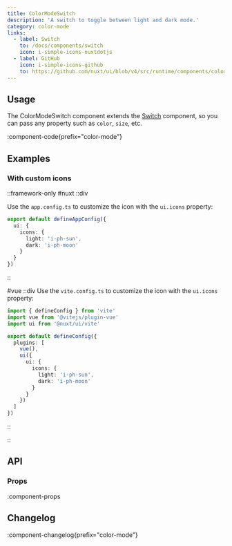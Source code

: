 ```yaml
---
title: ColorModeSwitch
description: 'A switch to toggle between light and dark mode.'
category: color-mode
links:
  - label: Switch
    to: /docs/components/switch
    icon: i-simple-icons-nuxtdotjs
  - label: GitHub
    icon: i-simple-icons-github
    to: https://github.com/nuxt/ui/blob/v4/src/runtime/components/color-mode/ColorModeSwitch.vue
---
```


## Usage

The ColorModeSwitch component extends the [Switch](/docs/components/switch) component, so you can pass any property such as `color`, `size`, etc.

:component-code{prefix="color-mode"}

## Examples

### With custom icons

::framework-only
#nuxt
::div

Use the `app.config.ts` to customize the icon with the `ui.icons` property:

```ts [app.config.ts]
export default defineAppConfig({
  ui: {
    icons: {
      light: 'i-ph-sun',
      dark: 'i-ph-moon'
    }
  }
})
```

::

#vue
::div
Use the `vite.config.ts` to customize the icon with the `ui.icons` property:

```ts [vite.config.ts]
import { defineConfig } from 'vite'
import vue from '@vitejs/plugin-vue'
import ui from '@nuxt/ui/vite'

export default defineConfig({
  plugins: [
    vue(),
    ui({
      ui: {
        icons: {
          light: 'i-ph-sun',
          dark: 'i-ph-moon'
        }
      }
    })
  ]
})
```

::

::

## API

### Props

:component-props

## Changelog

:component-changelog{prefix="color-mode"}
